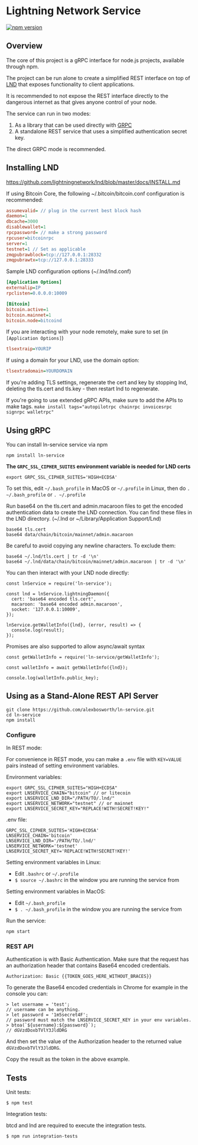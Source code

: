 # Lightning Network Service

[![npm version](https://badge.fury.io/js/ln-service.svg)](https://badge.fury.io/js/ln-service)

## Overview

The core of this project is a gRPC interface for node.js projects, available
through npm.

The project can be run alone to create a simplified REST interface on top of
[LND](https://github.com/lightningnetwork/lnd) that exposes functionality to
client applications.

It is recommended to not expose the REST interface directly to the dangerous
internet as that gives anyone control of your node.

The service can run in two modes:

1. As a library that can be used directly with [GRPC](https://grpc.io/)
2. A standalone REST service that uses a simplified authentication secret key.

The direct GRPC mode is recommended.

## Installing LND

https://github.com/lightningnetwork/lnd/blob/master/docs/INSTALL.md

If using Bitcoin Core, the following ~/.bitcoin/bitcoin.conf configuration is
recommended:

```ini
assumevalid= // plug in the current best block hash
daemon=1
dbcache=3000
disablewallet=1
rpcpassword= // make a strong password
rpcuser=bitcoinrpc
server=1
testnet=1 // Set as applicable
zmqpubrawblock=tcp://127.0.0.1:28332
zmqpubrawtx=tcp://127.0.0.1:28333
```

Sample LND configuration options (~/.lnd/lnd.conf)

```ini
[Application Options]
externalip=IP
rpclisten=0.0.0.0:10009

[Bitcoin]
bitcoin.active=1
bitcoin.mainnet=1
bitcoin.node=bitcoind
```

If you are interacting with your node remotely, make sure to set (in
`[Application Options]`)

```ini
tlsextraip=YOURIP
```

If using a domain for your LND, use the domain option:

```ini
tlsextradomain=YOURDOMAIN
```

If you're adding TLS settings, regenerate the cert and key by stopping lnd,
deleting the tls.cert and tls.key - then restart lnd to regenerate.

If you're going to use extended gRPC APIs, make sure to add the APIs to make
tags. `make install tags="autopilotrpc chainrpc invoicesrpc signrpc walletrpc"`

## Using gRPC

You can install ln-service service via npm

    npm install ln-service

**The `GRPC_SSL_CIPHER_SUITES` environment variable is needed for LND certs**

    export GRPC_SSL_CIPHER_SUITES='HIGH+ECDSA'

To set this, edit `~/.bash_profile` in MacOS or `~/.profile` in Linux, then do
`. ~/.bash_profile` or `. ~/.profile`

Run base64 on the tls.cert and admin.macaroon files to get the encoded
authentication data to create the LND connection. You can find these files in
the LND directory. (~/.lnd or ~/Library/Application Support/Lnd)

    base64 tls.cert
    base64 data/chain/bitcoin/mainnet/admin.macaroon

Be careful to avoid copying any newline characters. To exclude them:

    base64 ~/.lnd/tls.cert | tr -d '\n'
    base64 ~/.lnd/data/chain/bitcoin/mainnet/admin.macaroon | tr -d '\n'

You can then interact with your LND node directly:

```node
const lnService = require('ln-service');

const lnd = lnService.lightningDaemon({
  cert: 'base64 encoded tls.cert',
  macaroon: 'base64 encoded admin.macaroon',
  socket: '127.0.0.1:10009',
});

lnService.getWalletInfo({lnd}, (error, result) => {
  console.log(result);
});
```

Promises are also supported to allow async/await syntax

```node
const getWalletInfo = require('ln-service/getWalletInfo');

const walletInfo = await getWalletInfo({lnd});

console.log(walletInfo.public_key);
```

## Using as a Stand-Alone REST API Server

    git clone https://github.com/alexbosworth/ln-service.git
    cd ln-service
    npm install

### Configure

In REST mode:

For convenience in REST mode, you can make a `.env` file with `KEY=VALUE` pairs
instead of setting environment variables.

Environment variables:

    export GRPC_SSL_CIPHER_SUITES="HIGH+ECDSA"
    export LNSERVICE_CHAIN="bitcoin" // or litecoin
    export LNSERVICE_LND_DIR="/PATH/TO/.lnd/"
    export LNSERVICE_NETWORK="testnet" // or mainnet
    export LNSERVICE_SECRET_KEY="REPLACE!WITH!SECRET!KEY!"

.env file:
    
    GRPC_SSL_CIPHER_SUITES='HIGH+ECDSA'
    LNSERVICE_CHAIN='bitcoin'
    LNSERVICE_LND_DIR='/PATH/TO/.lnd/'
    LNSERVICE_NETWORK='testnet'
    LNSERVICE_SECRET_KEY='REPLACE!WITH!SECRET!KEY!'
    
Setting environment variables in Linux:

- Edit `.bashrc` or `~/.profile`
- `$ source ~/.bashrc` in the window you are running the service from

Setting environment variables in MacOS:

- Edit `~/.bash_profile`
- `$ . ~/.bash_profile` in the window you are running the service from

Run the service:

    npm start

### REST API

Authentication is with Basic Authentication.  Make sure that the request has an
authorization header that contains Base64 encoded credentials.

    Authorization: Basic {{TOKEN_GOES_HERE_WITHOUT_BRACES}}

To generate the Base64 encoded credentials in Chrome for example in the console
you can:

    > let username = 'test';
    // username can be anything.
    > let password = '1m5secret4F';
    // password must match the LNSERVICE_SECRET_KEY in your env variables.
    > btoa(`${username}:${password}`);
    // dGVzdDoxbTVlY3JldDRG

And then set the value of the Authorization header to the returned value
`dGVzdDoxbTVlY3JldDRG`.

Copy the result as the token in the above example.

## Tests

Unit tests:

    $ npm test

Integration tests:

btcd and lnd are required to execute the integration tests.

    $ npm run integration-tests

